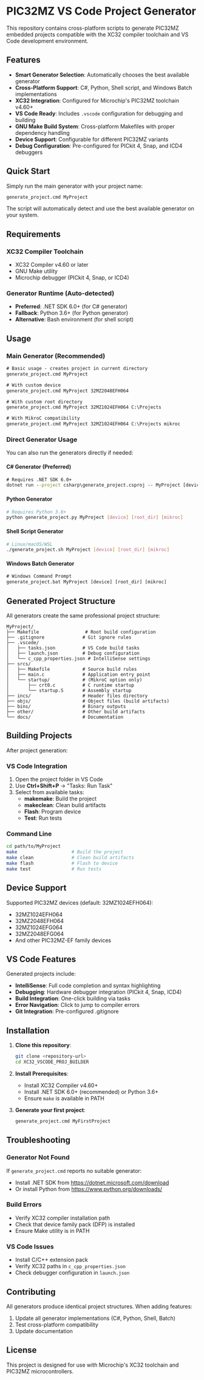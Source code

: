 # PIC32MZ VS Code Project Generator

This repository contains cross-platform scripts to generate PIC32MZ embedded projects compatible with the XC32 compiler toolchain and VS Code development environment.

## Features

- **Smart Generator Selection**: Automatically chooses the best available generator
- **Cross-Platform Support**: C#, Python, Shell script, and Windows Batch implementations
- **XC32 Integration**: Configured for Microchip's PIC32MZ toolchain v4.60+
- **VS Code Ready**: Includes `.vscode` configuration for debugging and building
- **GNU Make Build System**: Cross-platform Makefiles with proper dependency handling
- **Device Support**: Configurable for different PIC32MZ variants
- **Debug Configuration**: Pre-configured for PICkit 4, Snap, and ICD4 debuggers

## Quick Start

Simply run the main generator with your project name:

```cmd
generate_project.cmd MyProject
```

The script will automatically detect and use the best available generator on your system.

## Requirements

### XC32 Compiler Toolchain
- XC32 Compiler v4.60 or later
- GNU Make utility
- Microchip debugger (PICkit 4, Snap, or ICD4)

### Generator Runtime (Auto-detected)
- **Preferred**: .NET SDK 6.0+ (for C# generator)
- **Fallback**: Python 3.6+ (for Python generator)
- **Alternative**: Bash environment (for shell script)

## Usage

### Main Generator (Recommended)
```cmd
# Basic usage - creates project in current directory
generate_project.cmd MyProject

# With custom device
generate_project.cmd MyProject 32MZ2048EFH064

# With custom root directory
generate_project.cmd MyProject 32MZ1024EFH064 C:\Projects

# With MikroC compatibility
generate_project.cmd MyProject 32MZ1024EFH064 C:\Projects mikroc
```

### Direct Generator Usage
You can also run the generators directly if needed:

#### C# Generator (Preferred)
```cmd
# Requires .NET SDK 6.0+
dotnet run --project csharp\generate_project.csproj -- MyProject [device] [root_dir] [mikroc]
```

#### Python Generator
```bash
# Requires Python 3.6+
python generate_project.py MyProject [device] [root_dir] [mikroc]
```

#### Shell Script Generator
```bash
# Linux/macOS/WSL
./generate_project.sh MyProject [device] [root_dir] [mikroc]
```

#### Windows Batch Generator
```cmd
# Windows Command Prompt
generate_project.bat MyProject [device] [root_dir] [mikroc]
```

## Generated Project Structure

All generators create the same professional project structure:

```
MyProject/
├── Makefile                 # Root build configuration
├── .gitignore              # Git ignore rules
├── .vscode/
│   ├── tasks.json          # VS Code build tasks
│   ├── launch.json         # Debug configuration
│   └── c_cpp_properties.json # IntelliSense settings
├── srcs/
│   ├── Makefile            # Source build rules
│   ├── main.c              # Application entry point
│   └── startup/            # (MikroC option only)
│       ├── crt0.c          # C runtime startup
│       └── startup.S       # Assembly startup
├── incs/                   # Header files directory
├── objs/                   # Object files (build artifacts)
├── bins/                   # Binary outputs
├── other/                  # Other build artifacts
└── docs/                   # Documentation
```

## Building Projects

After project generation:

### VS Code Integration
1. Open the project folder in VS Code
2. Use **Ctrl+Shift+P** → "Tasks: Run Task"
3. Select from available tasks:
   - **makemake**: Build the project
   - **makeclean**: Clean build artifacts
   - **Flash**: Program device
   - **Test**: Run tests

### Command Line
```bash
cd path/to/MyProject
make                    # Build the project
make clean              # Clean build artifacts
make flash              # Flash to device
make test               # Run tests
```

## Device Support

Supported PIC32MZ devices (default: 32MZ1024EFH064):
- 32MZ1024EFH064
- 32MZ2048EFH064  
- 32MZ1024EFG064
- 32MZ2048EFG064
- And other PIC32MZ-EF family devices

## VS Code Features

Generated projects include:
- **IntelliSense**: Full code completion and syntax highlighting
- **Debugging**: Hardware debugger integration (PICkit 4, Snap, ICD4)
- **Build Integration**: One-click building via tasks
- **Error Navigation**: Click to jump to compiler errors
- **Git Integration**: Pre-configured .gitignore

## Installation

1. **Clone this repository**:
   ```bash
   git clone <repository-url>
   cd XC32_VSCODE_PROJ_BUILDER
   ```

2. **Install Prerequisites**:
   - Install XC32 Compiler v4.60+
   - Install .NET SDK 6.0+ (recommended) or Python 3.6+
   - Ensure `make` is available in PATH

3. **Generate your first project**:
   ```cmd
   generate_project.cmd MyFirstProject
   ```

## Troubleshooting

### Generator Not Found
If `generate_project.cmd` reports no suitable generator:
- Install .NET SDK from https://dotnet.microsoft.com/download
- Or install Python from https://www.python.org/downloads/

### Build Errors
- Verify XC32 compiler installation path
- Check that device family pack (DFP) is installed
- Ensure Make utility is in PATH

### VS Code Issues
- Install C/C++ extension pack
- Verify XC32 paths in `c_cpp_properties.json`
- Check debugger configuration in `launch.json`

## Contributing

All generators produce identical project structures. When adding features:
1. Update all generator implementations (C#, Python, Shell, Batch)
2. Test cross-platform compatibility
3. Update documentation

## License

This project is designed for use with Microchip's XC32 toolchain and PIC32MZ microcontrollers.
